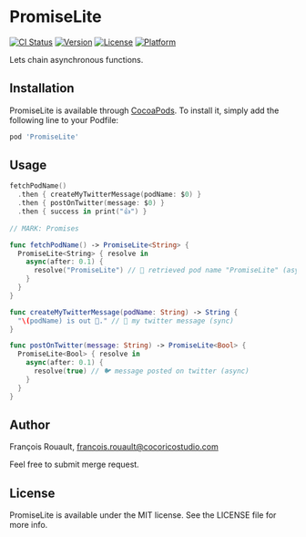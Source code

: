 # PromiseLite

[![CI Status](https://travis-ci.com/frouo/promise-lite.svg?branch=master)](https://travis-ci.com/github/frouo/promise-lite)
[![Version](https://img.shields.io/cocoapods/v/PromiseLite.svg?style=flat)](https://cocoapods.org/pods/PromiseLite)
[![License](https://img.shields.io/cocoapods/l/PromiseLite.svg?style=flat)](https://cocoapods.org/pods/PromiseLite)
[![Platform](https://img.shields.io/cocoapods/p/PromiseLite.svg?style=flat)](https://cocoapods.org/pods/PromiseLite)

Lets chain asynchronous functions.

## Installation

PromiseLite is available through [CocoaPods](https://cocoapods.org). To install it, simply add the following line to your Podfile:

```ruby
pod 'PromiseLite'
```

## Usage

```swift
fetchPodName()
  .then { createMyTwitterMessage(podName: $0) }
  .then { postOnTwitter(message: $0) }
  .then { success in print("👍") }
 
// MARK: Promises

func fetchPodName() -> PromiseLite<String> {
  PromiseLite<String> { resolve in
    async(after: 0.1) {
      resolve("PromiseLite") // 💎 retrieved pod name "PromiseLite" (async)
    }
  }
}

func createMyTwitterMessage(podName: String) -> String {
  "\(podName) is out 🎉." // 📝 my twitter message (sync)
}

func postOnTwitter(message: String) -> PromiseLite<Bool> {
  PromiseLite<Bool> { resolve in
    async(after: 0.1) {
      resolve(true) // 🐦 message posted on twitter (async)
    }
  }
}
```

## Author

François Rouault, francois.rouault@cocoricostudio.com

Feel free to submit merge request.

## License

PromiseLite is available under the MIT license. See the LICENSE file for more info.
